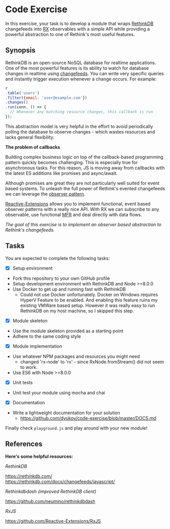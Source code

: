 # Code Exercise

In this exercise, your task is to develop a module that wraps [RethinkDB](https://rethinkdb.com/) changefeeds into [RX](https://github.com/Reactive-Extensions/RxJS) observables with a simple API while providing a powerful abstraction to one of Rethink's most useful features.

## Synopsis

RethinkDB is an open-source NoSQL database for realtime applications. One of the most powerful features is its ability to watch for database changes in realtime using [changefeeds](https://rethinkdb.com/docs/changefeeds/javascript/). You can write very specific queries and instantly trigger execution whenever a change occurs. For example:

```javascript
r
.table('users')
.filter({email: 'user@example.com'})
.changes()
.run(conn, () => {
  // Whenever any matching resource changes, this callback is run
});
```

This abstraction model is very helpful in the effort to avoid periodically polling the database to observe changes - which wastes resources and lacks general flexibility.

**The problem of callbacks**

Building complex business logic on top of the callback-based programming pattern quickly becomes challenging. This is especially true for asynchronous tasks. For this reason, JS is moving away from callbacks with the latest ES additions like promises and async/await.

Although promises are great they are not particularly well suited for event based systems. To unleash the full power of Rethink's evented changefeeds we can leverage the [observer pattern](https://en.wikipedia.org/wiki/Observer_pattern).

[Reactive-Extensions](https://github.com/Reactive-Extensions/RxJS) allows you to implement functional, event based observer patterns with a really nice API. With RX we can subscribe to any observable, use functional [MFR](https://en.wikipedia.org/wiki/MapReduce) and deal directly with data flows.

*The goal of this exercise is to implement an observer based abstraction to Rethink's changefeeds.*

## Tasks

You are expected to complete the following tasks:

- [x] Setup environment
- Fork this repository to your own GitHub profile
- Setup development environment with RethinkDB and Node >=8.0.0
- Use Docker to get up and running fast with RethinkDB
    * Could not use Docker unfortunately. Docker on Windows requires HyperV Feature to be enabled. 
       And enabling this feature ruins my existing VMWare based setup. However it was really easy to run RethinkDB on my host machine, so I skipped this step.



- [x] Module skeleton  
- Use the module skeleton provided as a starting point
- Adhere to the same coding style


- [x] Module implementation
- Use whatever NPM packages and resources you might need
    * changed 'rx-node' to 'rx' - since  RxNode.fromStream() did not seem to work.
- Use ES6 with Node >=8.0.0


- [x] Unit tests
- Unit test your module using mocha and chai


- [x] Documentation
- Write a lightweight documentation for your solution
    * https://github.com/dyukov/code-exercise/blob/master/DOCS.md

Finally check `playground.js` and play around with your new module!

## References

**Here's some helpful resources:**

*RethinkDB*

https://rethinkdb.com/  
https://rethinkdb.com/docs/changefeeds/javascript/  

*Rethinkdbdash (improved RethinkDB client)*

https://github.com/neumino/rethinkdbdash

*RxJS*

https://github.com/Reactive-Extensions/RxJS  
